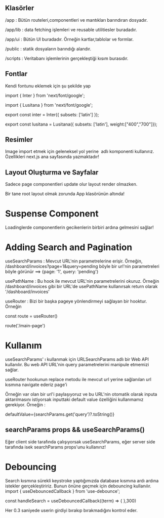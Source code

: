 
## Klasörler

/app : Bütün routeleri,componentleri ve mantıkları barındıran dosyadır.

/app/lib : data fetching işlemleri ve reusable utilitiesler buradadır.

/app/ui : Bütün UI buradadır. Örneğin kartlar,tablolar ve formlar.

/public : statik dosyaların barındığı alandır.

/scripts : Veritabanı işlemlerinin gerçekleştiği kısım burasıdır.

## Fontlar 

Kendi fontunu eklemek için şu şekilde yap

import { Inter } from 'next/font/google';

import { Lusitana } from 'next/font/google';

export const inter = Inter({ subsets: ['latin'] });

export  const lusitana = Lusitana({ subsets: ['latin'], weight:["400","700"]});


## Resimler

Image import etmek için geleneksel yol yerine <Image /> adlı komponenti kullanırız.
Özellikleri next.js ana sayfasında yazmaktadır!

## Layout Oluşturma ve Sayfalar

Sadece page componentleri update olur layout render olmazken.

Bir tane root layout olmak zorunda App klasörünün altında!


# Suspense Component

Loadinglerde componentlerin gecikenlerin birbiri ardına gelmesini sağlar!

# Adding Search and Pagination

useSearchParams  : Mevcut URL'nin parametrelerine erişir. Örneğin, /dashboard/invoices?page=1&query=pending böyle bir url'nin parametreleri böyle görünür ==> {page: '1', query: 'pending'}

usePathName : Bu hook ile mevcut URL'nin parametrelerini okuruz. Örneğin /dashboard/invoices gibi bir URL'de usePathName kullanırsak return olarak '/dashboard/invoices'

useRouter : Bizi bir başka pageye yönlendirmeyi sağlayan bir hooktur. Örneğin 

const route = useRouter()

route('/main-page')

# Kullanım 

useSearchParams' ı kullanmak için URLSearchParams adlı bir Web API kullanılır. Bu web API URL'nin query parametrelerini manipule etmemizi sağlar.

useRouter hookunun replace metodu ile mevcut url yerine sağlanılan url kısmına navigate ederiz page'i

Örneğin var olan bir url'i paylaşıyoruz ve bu URL'nin otomatik olarak inputa aktarılmasını istiyorsak inputtaki default value özelliğini kullanmamız gerekiyor. Örneğin : 

  defaultValue={searchParams.get('query')?.toString()}


## searchParams props && useSearchParams()

Eğer client side tarafında çalışıyorsak useSearchParams, eğer server side tarafında isek searchParams props'unu kullanırız!

# Debouncing 

Search kısmına sürekli keystroke yaptığımızda database kısmına ardı ardına istekler gerçekleştiririz. Bunun önüne geçmek için debouncing kullanılır.
import { useDebouncedCallback } from 'use-debounce';

const handleSearch = useDebouncedCallback((term) => {
},300)

Her 0.3 saniyede userin girdiyi bırakıp bırakmadığını kontrol eder.